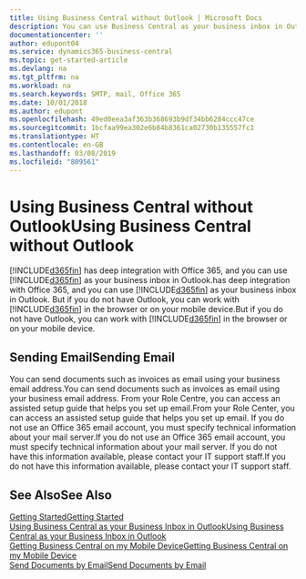 ```yaml
---
title: Using Business Central without Outlook | Microsoft Docs
description: You can use Business Central as your business inbox in Outlook because it is integrated with Office 365, however, you can also work without Outlook in a browser or on your mobile device.
documentationcenter: ''
author: edupont04
ms.service: dynamics365-business-central
ms.topic: get-started-article
ms.devlang: na
ms.tgt_pltfrm: na
ms.workload: na
ms.search.keywords: SMTP, mail, Office 365
ms.date: 10/01/2018
ms.author: edupont
ms.openlocfilehash: 49ed0eea3af363b368693b9df34bb6284ccc47ce
ms.sourcegitcommit: 1bcfaa99ea302e6b84b8361ca02730b135557fc1
ms.translationtype: HT
ms.contentlocale: en-GB
ms.lasthandoff: 03/08/2019
ms.locfileid: "809561"
---
```

# <a name="using-business-central-without-outlook"></a><span data-ttu-id="79d0b-103">Using Business Central without Outlook</span><span class="sxs-lookup"><span data-stu-id="79d0b-103">Using Business Central without Outlook</span></span>
[!INCLUDE[d365fin](includes/d365fin_md.md)] <span data-ttu-id="79d0b-104">has deep integration with Office 365, and you can use [!INCLUDE[d365fin](includes/d365fin_md.md)] as your business inbox in Outlook.</span><span class="sxs-lookup"><span data-stu-id="79d0b-104">has deep integration with Office 365, and you can use [!INCLUDE[d365fin](includes/d365fin_md.md)] as your business inbox in Outlook.</span></span> <span data-ttu-id="79d0b-105">But if you do not have Outlook, you can work with [!INCLUDE[d365fin](includes/d365fin_md.md)] in the browser or on your mobile device.</span><span class="sxs-lookup"><span data-stu-id="79d0b-105">But if you do not have Outlook, you can work with [!INCLUDE[d365fin](includes/d365fin_md.md)] in the browser or on your mobile device.</span></span>  

## <a name="sending-email"></a><span data-ttu-id="79d0b-106">Sending Email</span><span class="sxs-lookup"><span data-stu-id="79d0b-106">Sending Email</span></span>
<span data-ttu-id="79d0b-107">You can send documents such as invoices as email using your business email address.</span><span class="sxs-lookup"><span data-stu-id="79d0b-107">You can send documents such as invoices as email using your business email address.</span></span> <span data-ttu-id="79d0b-108">From your Role Centre, you can access an assisted setup guide that helps you set up email.</span><span class="sxs-lookup"><span data-stu-id="79d0b-108">From your Role Center, you can access an assisted setup guide that helps you set up email.</span></span> <span data-ttu-id="79d0b-109">If you do not use an Office 365 email account, you must specify technical information about your mail server.</span><span class="sxs-lookup"><span data-stu-id="79d0b-109">If you do not use an Office 365 email account, you must specify technical information about your mail server.</span></span> <span data-ttu-id="79d0b-110">If you do not have this information available, please contact your IT support staff.</span><span class="sxs-lookup"><span data-stu-id="79d0b-110">If you do not have this information available, please contact your IT support staff.</span></span>  


## <a name="see-also"></a><span data-ttu-id="79d0b-111">See Also</span><span class="sxs-lookup"><span data-stu-id="79d0b-111">See Also</span></span>
[<span data-ttu-id="79d0b-112">Getting Started</span><span class="sxs-lookup"><span data-stu-id="79d0b-112">Getting Started</span></span>](product-get-started.md)  
[<span data-ttu-id="79d0b-113">Using Business Central as your Business Inbox in Outlook</span><span class="sxs-lookup"><span data-stu-id="79d0b-113">Using Business Central as your Business Inbox in Outlook</span></span>](admin-outlook.md)  
[<span data-ttu-id="79d0b-114">Getting Business Central on my Mobile Device</span><span class="sxs-lookup"><span data-stu-id="79d0b-114">Getting Business Central on my Mobile Device</span></span>](install-mobile-app.md)  
[<span data-ttu-id="79d0b-115">Send Documents by Email</span><span class="sxs-lookup"><span data-stu-id="79d0b-115">Send Documents by Email</span></span>](ui-how-send-documents-email.md)
